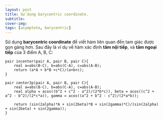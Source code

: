 ```yaml
---
layout: post
title: Sử dụng barycentric coordinate.
subtitle: 
cover-img:
tags: [asymptote, barycentric]
---
```


Sử dụng **barycentric coordinate** để viết hàm liên quan đến tam giác được gọn gàng hơn. Sau đây là ví dụ về hàm xác định **tâm nội tiếp**, và **tâm ngoại tiếp** của 3 điểm A, B, C:

```Asymptote    
pair incenter(pair A, pair B, pair C){
	real a=abs(B-C), b=abs(C-A), c=abs(A-B);
	return (a*A + b*B +c*C)/(a+b+c);
}

pair center3p(pair A, pair B, pair C){
	real a=abs(B-C), b=abs(C-A), c=abs(A-B);
	real alpha = acos((b^2 + c^2 - a^2)/(2*b*c)), beta = acos((c^2 + a^2 - b^2)/(2*c*a)), gamma = acos((a^2 + b^2 - c^2)/(2*a*b));
	
	return (sin(2alpha)*A + sin(2beta)*B + sin(2gamma)*C)/(sin(2alpha) + sin(2beta) + sin(2gamma));
}
```
